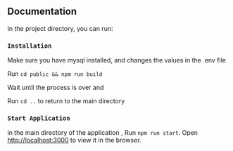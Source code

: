 ## Documentation

In the project directory, you can run:

### `Installation `

Make sure you have mysql installed,
and changes the values in the .env file

Run `cd public && npm run build` 

Wait until the process is over and 

Run `cd ..` to return to the main directory


### `Start Application`
in the main directory of the application ,
Run `npm run start`.
Open [http://localhost:3000](http://localhost:3000) to view it in the browser.



